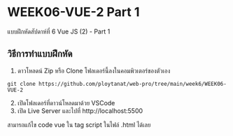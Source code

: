 # WEEK06-VUE-2 Part 1

แบบฝึกหัดสัปดาห์ที่ 6 Vue JS (2) - Part 1


## วิธีการทำแบบฝึกหัด
1. ดาวโหลดน์ Zip หรือ Clone โฟลเดอร์นี้ลงในคอมพิวเตอร์ของตัวเอง
```
git clone https://github.com/ploytanat/web-pro/tree/main/week6/WEEK06-VUE-2
```
2. เปิดโฟลเดอร์ที่ดาวน์โหลดมาด้วย VSCode
3. เปิด Live Server และไปที่ http://localhost:5500

สามารถแก้ไข code vue ใน tag script ในไฟล์ .html ได้เลย
